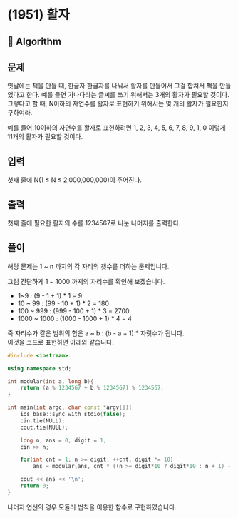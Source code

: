 # (1951) 활자
## :100: Algorithm
## 문제
옛날에는 책을 만들 때, 한글자 한글자를 나눠서 활자를 만들어서 그걸 합쳐서 책을 만들었다고 한다. 예를 들면 가나다라는 글씨를 쓰기 위해서는 3개의 활자가 필요할 것이다. 그렇다고 할 때, N이하의 자연수를 활자로 표현하기 위해서는 몇 개의 활자가 필요한지 구하여라.

예를 들어 10이하의 자연수를 활자로 표현하려면 1, 2, 3, 4, 5, 6, 7, 8, 9, 1, 0 이렇게 11개의 활자가 필요할 것이다.

## 입력
첫째 줄에 N(1 ≤ N ≤ 2,000,000,000)이 주어진다.

## 출력
첫째 줄에 필요한 활자의 수를 1234567로 나눈 나머지를 출력한다.

## 풀이
해당 문제는 1 ~ n 까지의 각 자리의 갯수를 더하는 문제입니다.  

그럼 간단하게 1 ~ 1000 까지의 자리수를 확인해 보겠습니다.

- 1~9 : (9 - 1 + 1) * 1 = 9
- 10 ~ 99 : (99 - 10 + 1) * 2 = 180
- 100 ~ 999 : (999 - 100 + 1) * 3 = 2700
- 1000 ~ 1000 : (1000 - 1000 + 1) * 4 = 4

즉 자리수가 같은 범위의 합은 a ~ b : (b - a + 1) * 자릿수가 됩니다.  
이것을 코드로 표현하면 아래와 같습니다.  

```cpp
#include <iostream>

using namespace std;

int modular(int a, long b){
    return (a % 1234567 + b % 1234567) % 1234567;
}

int main(int argc, char const *argv[]){
    ios_base::sync_with_stdio(false);
    cin.tie(NULL);
    cout.tie(NULL);

    long n, ans = 0, digit = 1;
    cin >> n;

    for(int cnt = 1; n >= digit; ++cnt, digit *= 10)
        ans = modular(ans, cnt * ((n >= digit*10 ? digit*10 : n + 1) -  digit));

    cout << ans << '\n';
    return 0;
}
```

나머지 연선의 경우 모듈러 법칙을 이용한 함수로 구현하였습니다.  
